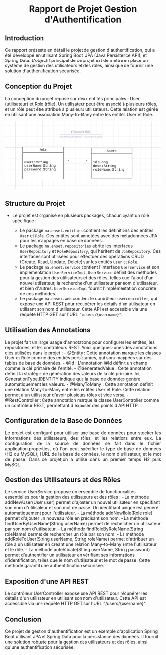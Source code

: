 <h1 style="text-align: center;">Rapport de Projet Gestion d'Authentification</h1>

<h2>Introduction</h2>
<p >Ce rapport présente en détail le projet de gestion d'authentification,
qui a été développé en utilisant Spring Boot, JPA (Java Persistence API), 
et Spring Data. L'objectif principal de ce projet est de mettre en place un système
de gestion des utilisateurs et des rôles,
ainsi que de fournir une solution d'authentification sécurisée.</p>

<h2>Conception du Projet</h2>
<p >La conception du projet repose sur deux entités principales :
User (utilisateur) et Role (rôle). Un utilisateur peut être associé à 
plusieurs rôles, et un rôle peut être attribué à plusieurs utilisateurs. 
Cette relation est gérée en utilisant une association Many-to-Many entre 
les entités User et Role.</p>
<img src="captures/conception.PNG" alt="Conception">
<h2>Structure du Projet</h2>
<ul>
  <li>Le projet est organisé en plusieurs packages, chacun ayant un rôle spécifique :</li>
  <ul>
    <li>Le package <code>ma.enset.entities</code> contient les définitions des entités <code>User</code> et <code>Role</code>. Ces entités sont annotées avec des métadonnées JPA pour les mappages en base de données.</li>
    <li>Le package <code>ma.enset.repositories</code> abrite les interfaces <code>UserRepository</code> et <code>RoleRepository</code>, qui héritent de <code>JpaRepository</code>. Ces interfaces sont utilisées pour effectuer des opérations CRUD (Create, Read, Update, Delete) sur les entités <code>User</code> et <code>Role</code>.</li>
    <li>Le package <code>ma.enset.service</code> contient l'interface <code>UserService</code> et son implémentation <code>UserServiceImpl</code>. <code>UserService</code> définit des méthodes pour la gestion des utilisateurs et des rôles, telles que l'ajout d'un nouvel utilisateur, la recherche d'un utilisateur par nom d'utilisateur, et bien d'autres. <code>UserServiceImpl</code> fournit l'implémentation concrète de ces méthodes.</li>
    <li>Le package <code>ma.enset.web</code> contient le contrôleur <code>UserController</code>, qui expose une API REST pour récupérer les détails d'un utilisateur en utilisant son nom d'utilisateur. Cette API est accessible via une requête HTTP GET sur l'URL <code>"/users/{username}"</code>.</li>
  </ul>
</ul>

<h2>Utilisation des Annotations</h2>
<p>Le projet fait un large usage d'annotations pour configurer les entités, les repositories, et les contrôleurs REST. Voici quelques-unes des annotations clés utilisées dans le projet :
  - @Entity : Cette annotation marque les classes User et Role comme des entités persistantes, qui sont mappées sur des tables de base de données.
  - @Id : L'annotation @Id définit un champ comme la clé primaire de l'entité.
  - @GeneratedValue : Cette annotation définit la stratégie de génération des valeurs de la clé primaire. Ici, GenerationType.IDENTITY indique que la base de données génère automatiquement les valeurs.
  - @ManyToMany : Cette annotation définit une relation Many-to-Many entre les entités User et Role. Cette relation permet à un utilisateur d'avoir plusieurs rôles et vice versa.
  - @RestController : Cette annotation marque la classe UserController comme un contrôleur REST, permettant d'exposer des points d'API HTTP.</p>

<h2>Configuration de la Base de Données</h2>
<p style="text-align: justify; text-justify: inter-word;">Le projet est configuré pour utiliser 
une base de données pour stocker 
les informations des utilisateurs, des rôles, et les relations entre eux.
La configuration de la source de données se fait dans le fichier application.properties, 
où l'on peut spécifier le type de base de données (H2 ou MySQL), l'URL de la base de données,
le nom d'utilisateur, et le mot de passe. Dans ce projet,on a utilisé dans un premier temps H2 puis MySQL.</p>

<h2>Gestion des Utilisateurs et des Rôles</h2>
<p>Le service UserService propose un ensemble de
fonctionnalités essentielles pour la gestion des utilisateurs et des rôles :
  - La méthode addNewUser(User user) permet d'ajouter un nouvel utilisateur en spécifiant son nom
d'utilisateur et son mot de passe. Un identifiant unique est généré automatiquement pour l'utilisateur.
  - La méthode addNewRole(Role role) permet d'ajouter un nouveau rôle en précisant son nom.
  - La méthode findUserByUserName(String userName) permet de rechercher un utilisateur par son nom d'utilisateur.
  - La méthode findRoleByRoleName(String roleName) permet de rechercher un rôle par son nom.
  - La méthode addRoleToUser(String userName, String roleName) permet d'attribuer un rôle à un utilisateur 
en créant une relation Many-to-Many entre l'utilisateur et le rôle.
  - La méthode autehticate(String userName, String password) permet d'authentifier un utilisateur en vérifiant
ses informations d'identification, telles que le nom d'utilisateur et le mot de passe. Cette méthode garantit 
une authentification sécurisée.</p>

<h2>Exposition d'une API REST</h2>
<p>Le contrôleur UserController expose une API REST pour 
récupérer les détails d'un utilisateur en utilisant son nom d'utilisateur.
Cette API est accessible via une requête HTTP GET sur l'URL "/users/{username}".</p>

<h2>Conclusion</h2>
<p>Ce projet de gestion d'authentification est un exemple d'application Spring Boot
utilisant JPA et Spring Data pour la persistance des données. Il fournit une solution robuste pour 
la gestion des utilisateurs et des rôles, ainsi qu'une authentification sécurisée. 
</p>

